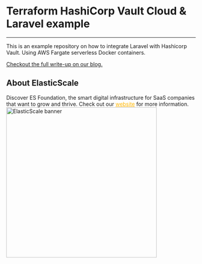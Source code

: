 # Terraform HashiCorp Vault Cloud & Laravel example

----

This is an example repository on how to integrate Laravel with Hashicorp Vault. Using AWS Fargate serverless Docker containers.

[Checkout the full write-up on our blog.](https://elasticscale.com/en/running-laravel-on-hashicorp-vault-cloud-using-ecs-fargate/)

## About ElasticScale

Discover ES Foundation, the smart digital infrastructure for SaaS companies that want to grow and thrive.
Check out our <a href="https://elasticscale.com" target="_blank" style="color: #FFB600; text-decoration: underline">website</a> for more information.
<img src="https://static.elasticscale.io/email/banner.png" alt="ElasticScale banner" width="400"/>
